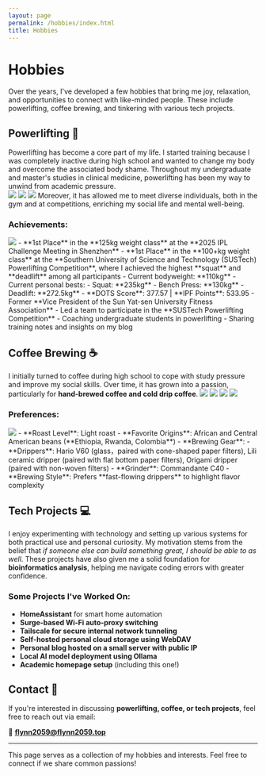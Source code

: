 ```yaml
---
layout: page
permalink: /hobbies/index.html
title: Hobbies
---
```


# Hobbies

Over the years, I've developed a few hobbies that bring me joy, relaxation, and opportunities to connect with like-minded people. These include powerlifting, coffee brewing, and tinkering with various tech projects.

## Powerlifting 💪

Powerlifting has become a core part of my life. I started training because I was completely inactive during high school and wanted to change my body and overcome the associated body shame. Throughout my undergraduate and master's studies in clinical medicine, powerlifting has been my way to unwind from academic pressure. <br>
<img src="/images/powerlifting/firstIPL1.jpg">
<img src="/images/powerlifting/firstIPL2.jpg">
<img src="/images/powerlifting/firstIPL3.jpg">
Moreover, it has allowed me to meet diverse individuals, both in the gym and at competitions, enriching my social life and mental well-being.

### Achievements:
<img src="/images/powerlifting/medal.jpg" class="floatpic">
- **1st Place** in the **125kg weight class** at the **2025 IPL Challenge Meeting in Shenzhen**
- **1st Place** in the **100+kg weight class** at the **Southern University of Science and Technology (SUSTech) Powerlifting Competition**, where I achieved the highest **squat** and **deadlift** among all participants
- Current bodyweight: **110kg**
- Current personal bests:
  - Squat: **235kg**
  - Bench Press: **130kg**
  - Deadlift: **272.5kg**
  - **DOTS Score**: 377.57 | **IPF Points**: 533.95
- Former **Vice President of the Sun Yat-sen University Fitness Association**
- Led a team to participate in the **SUSTech Powerlifting Competition**
- Coaching undergraduate students in powerlifting
- Sharing training notes and insights on my blog

## Coffee Brewing ☕
I initially turned to coffee during high school to cope with study pressure and improve my social skills. Over time, it has grown into a passion, particularly for **hand-brewed coffee and cold drip coffee**.
<img src="/images/coffee/cold1.jpg">
<img src="/images/coffee/cold2.jpg">
<img src="/images/coffee/hot1.jpg">
<img src="/images/coffee/hot2.jpg">
### Preferences:
<img src="/images/coffee/collection.jpg" class="floatpic">
- **Roast Level**: Light roast
- **Favorite Origins**: African and Central American beans (**Ethiopia, Rwanda, Colombia**)
- **Brewing Gear**:
  - **Drippers**: Hario V60 (glass，paired with cone-shaped paper filters), Lili ceramic dripper (paired with flat bottom paper filters), Origami dripper (paired with non-woven filters)
  - **Grinder**: Commandante C40
- **Brewing Style**: Prefers **fast-flowing drippers** to highlight flavor complexity

## Tech Projects 💻
I enjoy experimenting with technology and setting up various systems for both practical use and personal curiosity. My motivation stems from the belief that *if someone else can build something great, I should be able to as well*. These projects have also given me a solid foundation for **bioinformatics analysis**, helping me navigate coding errors with greater confidence.

### Some Projects I've Worked On:
- **HomeAssistant** for smart home automation
- **Surge-based Wi-Fi auto-proxy switching**
- **Tailscale for secure internal network tunneling**
- **Self-hosted personal cloud storage using WebDAV**
- **Personal blog hosted on a small server with public IP**
- **Local AI model deployment using Ollama**
- **Academic homepage setup** (including this one!)

## Contact 📩
If you're interested in discussing **powerlifting, coffee, or tech projects**, feel free to reach out via email:

📧 **flynn2059@flynn2059.top**

---
This page serves as a collection of my hobbies and interests. Feel free to connect if we share common passions!
